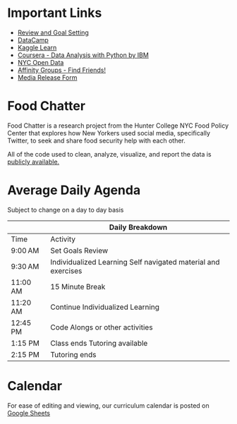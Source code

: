 # Important Links

- [Review and Goal Setting](https://t.ly/9KsMb)
- [DataCamp](https://app.datacamp.com)
- [Kaggle Learn](https://www.kaggle.com/learn)
- [Coursera - Data Analysis with Python by IBM](https://www.coursera.org/learn/data-analysis-with-python)
- [NYC Open Data](https://opendata.cityofnewyork.us)
- [Affinity Groups - Find Friends!](https://docs.google.com/presentation/d/19tlQfUSUQ00JCVVDizFvu-R7gfXVCtiWnc3y4xJMPd8/edit?usp=sharing)
- [Media Release Form](https://survey.alchemer.com/s3/5988425/Media-Release-Form)


# Food Chatter

Food Chatter is a research project from the Hunter College NYC Food Policy Center that explores how New Yorkers used social media, specifically Twitter, to seek and share food security help with each other.

All of the code used to clean, analyze, visualize, and report the data is [publicly available.](https://github.com/jonathan-chin/food-chatter-code)

# Average Daily Agenda

Subject to change on a day to day basis

|          | Daily Breakdown                                               |
|----------|---------------------------------------------------------------|
| Time     | Activity                                                      |
| 9:00 AM  | Set Goals Review                                              |
| 9:30 AM  | Individualized Learning Self navigated material and exercises |
| 11:00 AM | 15 Minute Break                                               |
| 11:20 AM | Continue Individualized Learning                              |
| 12:45 PM | Code Alongs or other activities                               |
| 1:15 PM  | Class ends Tutoring available                                 |
| 2:15 PM  | Tutoring ends                                                 |

# Calendar

For ease of editing and viewing, our curriculum calendar is posted on [Google Sheets](https://docs.google.com/spreadsheets/d/1g7f_VQsy0b2a_Ga97MAVvJp8IBi-icLn4l6tsTuGN-E/edit?usp=sharing)
